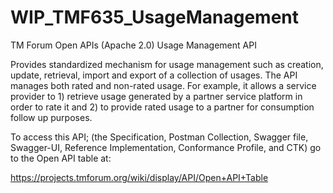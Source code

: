 # WIP_TMF635_UsageManagement
TM Forum Open APIs (Apache 2.0) Usage Management API

Provides standardized mechanism for usage management such as creation,
update, retrieval, import and export of a collection of usages. The API
manages both rated and non-rated usage. For example, it allows a service
provider to 1) retrieve usage generated by a partner service platform in
order to rate it and 2) to provide rated usage to a partner for
consumption follow up purposes.

To access this API; (the Specification, Postman Collection, Swagger file, Swagger-UI, 
Reference Implementation, Conformance Profile, and CTK) go to the Open API table at:

https://projects.tmforum.org/wiki/display/API/Open+API+Table
